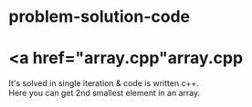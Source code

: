 # problem-solution-code
# <a href="array.cpp"array.cpp
  It's solved in single iteration & code is written c++.<br>
  Here you can get 2nd smallest element in an array.
